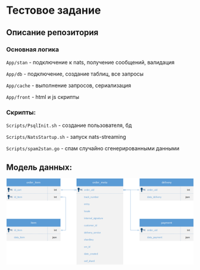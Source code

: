 # Тестовое задание

## Описание репозитория

### Основная логика

`App/stan` - подключение к nats, получение сообщений, валидация

`App/db` - подключение, создание таблиц, все запросы

`App/cache` - выполнение запросов, сериализация

`App/front` - html и js скрипты

### Скрипты:

`Scripts/PsqlInit.sh` - создание пользователя, бд

`Scripts/NatsStartup.sh` - запуск nats-streaming

`Scripts/spam2stan.go` - спам случайно сгенерированными данными

## Модель данных:

![Здесь должна быть картиночка](%D0%9C%D0%BE%D0%B4%D0%B5%D0%BB%D1%8C%20%D0%B4%D0%B0%D0%BD%D0%BD%D1%8B%D1%85.png)

